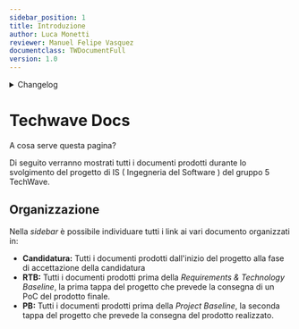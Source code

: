 ```yaml
---
sidebar_position: 1
title: Introduzione
author: Luca Monetti
reviewer: Manuel Felipe Vasquez
documentclass: TWDocumentFull
version: 1.0
---
```


<details>
  <summary>Changelog</summary>

| Data       | Versione | Descrizione                              | Autore | Data Approvazione | Approvatore |
| ---------- | -------- | ---------------------------------------- | ------ | ----------------- | ----------- |
| 22/10/2024 | 1.0      | Prima stesura del documento              | L. M.  | 23/10/2024        | M. F. V.    |

</details>

# Techwave Docs

A cosa serve questa pagina?

Di seguito verranno mostrati tutti i documenti prodotti durante lo svolgimento del progetto di IS ( Ingegneria del Software ) del gruppo 5 TechWave.

## Organizzazione

Nella _sidebar_ è possibile individuare tutti i link ai vari documento organizzati in:

- **Candidatura:** Tutti i documenti prodotti dall'inizio del progetto alla fase di accettazione della candidatura
- **RTB:** Tutti i documenti prodotti prima della _Requirements & Technology Baseline_, la prima tappa del progetto che prevede la consegna di un PoC del prodotto finale.
- **PB:** Tutti i documenti prodotti prima della _Project Baseline_, la seconda tappa del progetto che prevede la consegna del prodotto realizzato.
